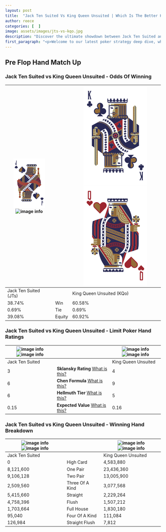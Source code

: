 ```yaml
---
layout: post
title:  "Jack Ten Suited Vs King Queen Unsuited | Which Is The Better Hand In Poker? A Complete Guide"
author: reece
categories: [  ]
image: assets/images/jts-vs-kqo.jpg
description: "Discover the ultimate showdown between Jack Ten Suited and King Queen Unsuited in poker! Uncover the odds, strategies, and scenarios where one hand triumphs over the other. Get ready to up your poker game with this thrilling analysis."
first_paragraph: "<p>Welcome to our latest poker strategy deep dive, where we're pitting two distinct hands against each other in a high-stakes showdown: Jack Ten Suited vs King Queen Unsuited.</p><p>In the dynamic world of poker, every decision counts, and knowing which hand holds the upper hand is key to your success at the table.</p><p>In this article, we'll dissect these two hands, explore the scenarios where one dominates the other, and equip you with the knowledge to make strategic choices that can tip the odds in your favor.</p><p>Get ready to unravel the intriguing dynamics of these poker hands and elevate your game to new heights.</p>"
---
```




[comment]: # (sp0)

## Pre Flop Hand Match Up

<div class="table hand-ratings" markdown="1"> 



### Jack Ten Suited vs King Queen Unsuited - Odds Of Winning


    
| ![image info](assets/images/hand1/J.png) ![image info](assets/images/hand1/ts.png) |  | ![image info](assets/images/hand2/K.png) ![image info](assets/images/hand2/qo.png) |
| -------- | -------- | -------- |
| Jack Ten Suited (JTs) |  | King Queen Unsuited (KQo) |
| 38.74% | Win | 60.58% |
| 0.69% | Tie | 0.69% |
| 39.08% | Equity | 60.92% |




[comment]: # (sp1)



### Jack Ten Suited vs King Queen Unsuited - Limit Poker Hand Ratings


    
| ![image info](https://www.riverpairs.com/assets/images/hand1/J.png) ![image info](https://www.riverpairs.com/assets/images/hand1/ts.png) |  | ![image info](https://www.riverpairs.com/assets/images/hand2/K.png) ![image info](https://www.riverpairs.com/assets/images/hand2/qo.png) |
| -------- | -------- | -------- |
| Jack Ten Suited |  | King Queen Unsuited |
| 3 | **Sklansky Rating** [What is this?](/sklansky-rating-explained) | 4 |
| 6 | **Chen Formula** [What is this?](/chen-formula-explained) | 9 |
| 6 | **Hellmuth Tier** [What is this?](/Hellmuth-tier-explained) | 5 |
| 0.15 | **Expected Value** [What is this?](/expected-value-explained) | 0.16 |




[comment]: # (sp2)



### Jack Ten Suited vs King Queen Unsuited - Winning Hand Breakdown


    
| ![image info](https://www.riverpairs.com/assets/images/hand1/J.png) ![image info](https://www.riverpairs.com/assets/images/hand1/ts.png) |  | ![image info](https://www.riverpairs.com/assets/images/hand2/K.png) ![image info](https://www.riverpairs.com/assets/images/hand2/qo.png) |
| -------- | -------- | -------- |
| Jack Ten Suited |  | King Queen Unsuited |
| 0 | High Card | 4,583,880 |
| 8,121,600 | One Pair | 23,436,360 |
| 9,106,128 | Two Pair | 13,005,900 |
| 2,509,560 | Three Of A Kind | 3,077,568 |
| 5,415,660 | Straight | 2,229,264 |
| 4,758,396 | Flush | 1,507,212 |
| 1,703,664 | Full House | 1,830,180 |
| 95,040 | Four Of A Kind | 111,084 |
| 126,984 | Straight Flush | 7,812 |




[comment]: # (sp3)



</div>

[comment]: # (sp4)



[comment]: # (sp5)

